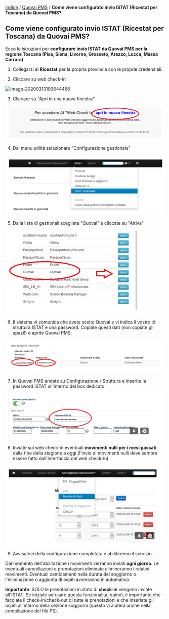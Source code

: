 [Indice](index.md) / [Quovai PMS](quovai-pms-it.md) / **Come viene configurato invio ISTAT (Ricestat per Toscana) da Quovai PMS?**

## Come viene configurato invio ISTAT (Ricestat per Toscana) da Quovai PMS?

Ecco le istruzioni per **configurare invio ISTAT da Quovai PMS per la regione Toscana (Pisa, Siena, Livorno, Grosseto, Arezzo, Lucca, Massa Carrara).**

1) Collegarsi al **Ricestat** per la propria provincia con le proprie credenziali.

2) Cliccare su web check-in

![image-20200313193644466](C:\Users\annem\AppData\Roaming\Typora\typora-user-images\image-20200313193644466.png)

3) Cliccare su "Apri in una nuova finestra"

![image-20200313193813001](images/image-20200313193813001.png)

4) Dal menu utilità selezionare "Configurazione gestionale"

![image-20200313193914604](images/image-20200313193914604.png)

5) Dalla lista di gestionali scegliete "Quovai" e cliccate su "Attiva"

![image-20200313193942743](images/image-20200313193942743.png)

6) Il sistema vi comunica che avete scelto Quovai e vi indica il vostro id struttura ISTAT e una password. Copiate questi dati (non copiate gli spazi!) e aprite Quovai PMS.

![image-20200313194013429](images/image-20200313194013429.png)

7) In Quovai PMS andate su Configurazione / Struttura e inserite la password ISTAT all'interno del box dedicato:

![image-20200313194042150](images/image-20200313194042150.png)

8) Inviate sul web check-in eventuali **movimenti nulli per i mesi passati** dalla fine della stagione a oggi (l'invio di movimenti nulli deve sempre essere fatto dall'interfaccia del web check-in).

![image-20200313194115306](images/image-20200313194115306.png)

9) Avvisateci della configurazione completata e abiliteremo il servizio.

Dal momento dell'abilitazione i movimenti verranno inviati **ogni giorno**. Le eventuali cancellazioni o prenotazioni eliminate elimineranno i relativi movimenti. Eventuali cambiamenti nella durata del soggiorno o l'eliminazione o aggiunta di ospiti avverranno in automatico.

**Importante**: SOLO le prenotazioni in stato di **check-in** vengono inviate all'ISTAT. Se iniziate ad usare questa funzionalità, quindi, è importante che facciate il check-in/check-out di tutte le prenotazioni e che inseriate gli ospiti all'interno della sezione soggiorni (questo vi aiuterà anche nella compilazione del file PS).